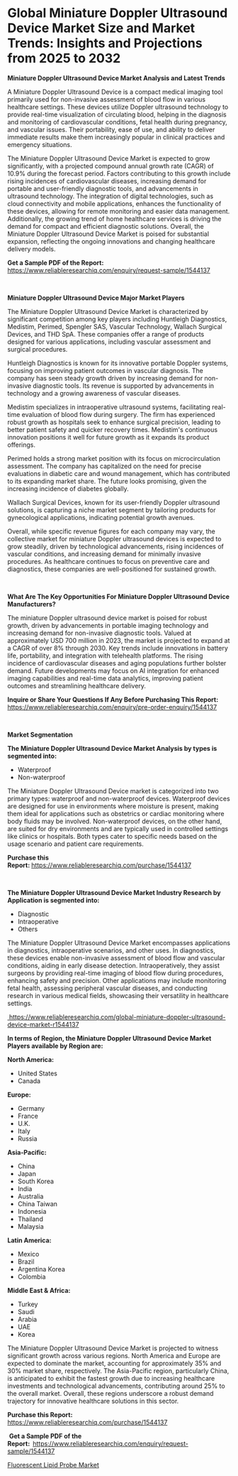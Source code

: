 <p><h1>Global Miniature Doppler Ultrasound Device Market Size and Market Trends: Insights and Projections from 2025 to 2032</h1></p><p><strong>Miniature Doppler Ultrasound Device Market Analysis and Latest Trends</strong></p>
<p><p>A Miniature Doppler Ultrasound Device is a compact medical imaging tool primarily used for non-invasive assessment of blood flow in various healthcare settings. These devices utilize Doppler ultrasound technology to provide real-time visualization of circulating blood, helping in the diagnosis and monitoring of cardiovascular conditions, fetal health during pregnancy, and vascular issues. Their portability, ease of use, and ability to deliver immediate results make them increasingly popular in clinical practices and emergency situations.</p><p>The Miniature Doppler Ultrasound Device Market is expected to grow significantly, with a projected compound annual growth rate (CAGR) of 10.9% during the forecast period. Factors contributing to this growth include rising incidences of cardiovascular diseases, increasing demand for portable and user-friendly diagnostic tools, and advancements in ultrasound technology. The integration of digital technologies, such as cloud connectivity and mobile applications, enhances the functionality of these devices, allowing for remote monitoring and easier data management. Additionally, the growing trend of home healthcare services is driving the demand for compact and efficient diagnostic solutions. Overall, the Miniature Doppler Ultrasound Device Market is poised for substantial expansion, reflecting the ongoing innovations and changing healthcare delivery models.</p></p>
<p><strong>Get a Sample PDF of the Report:&nbsp;</strong> <a href="https://www.reliableresearchiq.com/enquiry/request-sample/1544137?utm_campaign=3080&utm_medium=2&utm_source=Github&utm_content=ia&utm_term=04032025&utm_id=miniature-doppler-ultrasound-device">https://www.reliableresearchiq.com/enquiry/request-sample/1544137</a></p>
<p>&nbsp;</p>
<p><strong>Miniature Doppler Ultrasound Device Major Market Players</strong></p>
<p><p>The Miniature Doppler Ultrasound Device Market is characterized by significant competition among key players including Huntleigh Diagnostics, Medistim, Perimed, Spengler SAS, Vascular Technology, Wallach Surgical Devices, and THD SpA. These companies offer a range of products designed for various applications, including vascular assessment and surgical procedures.</p><p>Huntleigh Diagnostics is known for its innovative portable Doppler systems, focusing on improving patient outcomes in vascular diagnosis. The company has seen steady growth driven by increasing demand for non-invasive diagnostic tools. Its revenue is supported by advancements in technology and a growing awareness of vascular diseases.</p><p>Medistim specializes in intraoperative ultrasound systems, facilitating real-time evaluation of blood flow during surgery. The firm has experienced robust growth as hospitals seek to enhance surgical precision, leading to better patient safety and quicker recovery times. Medistim's continuous innovation positions it well for future growth as it expands its product offerings.</p><p>Perimed holds a strong market position with its focus on microcirculation assessment. The company has capitalized on the need for precise evaluations in diabetic care and wound management, which has contributed to its expanding market share. The future looks promising, given the increasing incidence of diabetes globally.</p><p>Wallach Surgical Devices, known for its user-friendly Doppler ultrasound solutions, is capturing a niche market segment by tailoring products for gynecological applications, indicating potential growth avenues.</p><p>Overall, while specific revenue figures for each company may vary, the collective market for miniature Doppler ultrasound devices is expected to grow steadily, driven by technological advancements, rising incidences of vascular conditions, and increasing demand for minimally invasive procedures. As healthcare continues to focus on preventive care and diagnostics, these companies are well-positioned for sustained growth.</p></p>
<p>&nbsp;</p>
<p><strong>What Are The Key Opportunities For Miniature Doppler Ultrasound Device Manufacturers?</strong></p>
<p><p>The miniature Doppler ultrasound device market is poised for robust growth, driven by advancements in portable imaging technology and increasing demand for non-invasive diagnostic tools. Valued at approximately USD 700 million in 2023, the market is projected to expand at a CAGR of over 8% through 2030. Key trends include innovations in battery life, portability, and integration with telehealth platforms. The rising incidence of cardiovascular diseases and aging populations further bolster demand. Future developments may focus on AI integration for enhanced imaging capabilities and real-time data analytics, improving patient outcomes and streamlining healthcare delivery.</p></p>
<p><strong>Inquire or Share Your Questions If Any Before Purchasing This Report:</strong> <a href="https://www.reliableresearchiq.com/enquiry/pre-order-enquiry/1544137?utm_campaign=3080&utm_medium=2&utm_source=Github&utm_content=ia&utm_term=04032025&utm_id=miniature-doppler-ultrasound-device">https://www.reliableresearchiq.com/enquiry/pre-order-enquiry/1544137</a></p>
<p>&nbsp;</p>
<p><strong>Market Segmentation</strong></p>
<p><strong>The Miniature Doppler Ultrasound Device Market Analysis by types is segmented into:</strong></p>
<p><ul><li>Waterproof</li><li>Non-waterproof</li></ul></p>
<p><p>The Miniature Doppler Ultrasound Device market is categorized into two primary types: waterproof and non-waterproof devices. Waterproof devices are designed for use in environments where moisture is present, making them ideal for applications such as obstetrics or cardiac monitoring where body fluids may be involved. Non-waterproof devices, on the other hand, are suited for dry environments and are typically used in controlled settings like clinics or hospitals. Both types cater to specific needs based on the usage scenario and patient care requirements.</p></p>
<p><strong>Purchase this Report:&nbsp;</strong><a href="https://www.reliableresearchiq.com/purchase/1544137?utm_campaign=3080&utm_medium=2&utm_source=Github&utm_content=ia&utm_term=04032025&utm_id=miniature-doppler-ultrasound-device">https://www.reliableresearchiq.com/purchase/1544137</a></p>
<p>&nbsp;</p>
<p><strong>The Miniature Doppler Ultrasound Device Market Industry Research by Application is segmented into:</strong></p>
<p><ul><li>Diagnostic</li><li>Intraoperative</li><li>Others</li></ul></p>
<p><p>The Miniature Doppler Ultrasound Device Market encompasses applications in diagnostics, intraoperative scenarios, and other uses. In diagnostics, these devices enable non-invasive assessment of blood flow and vascular conditions, aiding in early disease detection. Intraoperatively, they assist surgeons by providing real-time imaging of blood flow during procedures, enhancing safety and precision. Other applications may include monitoring fetal health, assessing peripheral vascular diseases, and conducting research in various medical fields, showcasing their versatility in healthcare settings.</p></p>
<p><a href="https://www.reliableresearchiq.com/global-miniature-doppler-ultrasound-device-market-r1544137?utm_campaign=3080&utm_medium=2&utm_source=Github&utm_content=ia&utm_term=04032025&utm_id=miniature-doppler-ultrasound-device">&nbsp;https://www.reliableresearchiq.com/global-miniature-doppler-ultrasound-device-market-r1544137</a></p>
<p><strong>In terms of Region, the Miniature Doppler Ultrasound Device Market Players available by Region are:</strong></p>
<p>
    <p> <strong> North America: </strong>
        <ul>
            <li>United States</li>
            <li>Canada</li>
        </ul>
        </p> 
    <p> <strong> Europe: </strong>
        <ul>
            <li>Germany</li>
            <li>France</li>
            <li>U.K.</li>
            <li>Italy</li>
            <li>Russia</li>
        </ul>
        </p> 
    <p> <strong> Asia-Pacific: </strong>
        <ul>
            <li>China</li>
            <li>Japan</li>
            <li>South Korea</li>
            <li>India</li>
            <li>Australia</li>
            <li>China Taiwan</li>
            <li>Indonesia</li>
            <li>Thailand</li>
            <li>Malaysia</li>
        </ul>
        </p> 
    <p> <strong> Latin America: </strong>
        <ul>
            <li>Mexico</li>
            <li>Brazil</li>
            <li>Argentina Korea</li>
            <li>Colombia</li>
        </ul>
        </p> 
    <p> <strong> Middle East & Africa: </strong>
        <ul>
            <li>Turkey</li>
            <li>Saudi</li>
            <li>Arabia</li>
            <li>UAE</li>
            <li>Korea</li>
        </ul>
    </p>
    </p>
<p><p>The Miniature Doppler Ultrasound Device Market is projected to witness significant growth across various regions. North America and Europe are expected to dominate the market, accounting for approximately 35% and 30% market share, respectively. The Asia-Pacific region, particularly China, is anticipated to exhibit the fastest growth due to increasing healthcare investments and technological advancements, contributing around 25% to the overall market. Overall, these regions underscore a robust demand trajectory for innovative healthcare solutions in this sector.</p></p>
<p><strong>Purchase this Report: </strong><a href="https://www.reliableresearchiq.com/purchase/1544137?utm_campaign=3080&utm_medium=2&utm_source=Github&utm_content=ia&utm_term=04032025&utm_id=miniature-doppler-ultrasound-device">https://www.reliableresearchiq.com/purchase/1544137</a></p>
<p>&nbsp;<strong>Get a Sample PDF of the Report:&nbsp;&nbsp;</strong><a href="https://www.reliableresearchiq.com/enquiry/request-sample/1544137?utm_campaign=3080&utm_medium=2&utm_source=Github&utm_content=ia&utm_term=04032025&utm_id=miniature-doppler-ultrasound-device">https://www.reliableresearchiq.com/enquiry/request-sample/1544137</a></p>
<p><strong></strong></p>
<p><p><a href="https://github.com/kaddahblejc/Market-Research-Report-List-1/blob/main/fluorescent-lipid-probe-market.md?utm_campaign=3080&utm_medium=2&utm_source=Github&utm_content=ia&utm_term=04032025&utm_id=miniature-doppler-ultrasound-device">Fluorescent Lipid Probe Market</a></p></p>
